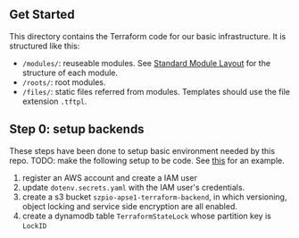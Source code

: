## Get Started

This directory contains the Terraform code for our basic infrastructure.
It is structured like this:
- `/modules/`: reuseable modules. See [Standard Module Layout](https://developer.hashicorp.com/terraform/language/modules/develop/structure) for the structure of each module.
- `/roots/`: root modules.
- `/files/`: static files referred from modules. Templates should use the file extension `.tftpl`.


## Step 0: setup backends

These steps have been done to setup basic environment needed by this repo.
TODO: make the following setup to be code. See [this](https://angelo-malatacca83.medium.com/aws-terraform-s3-and-dynamodb-backend-3b28431a76c1) for an example.
1. register an AWS account and create a IAM user
2. update `dotenv.secrets.yaml` with the IAM user's credentials.
3. create a s3 bucket `szpio-apse1-terraform-backend`, in which versioning, object locking and service side encryption are all enabled.
4. create a dynamodb table `TerraformStateLock` whose partition key is `LockID`
